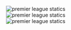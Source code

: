![premier league statics](imagepremierstat3.png)  
![premier league statics](imagepremierstat2.png)  
![premier league statics](imagepremierstat1.png)
